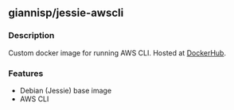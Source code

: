 ## giannisp/jessie-awscli

### Description

Custom docker image for running AWS CLI.
Hosted at [DockerHub](https://hub.docker.com/r/giannisp/jessie-awscli/).

### Features

- Debian (Jessie) base image
- AWS CLI
